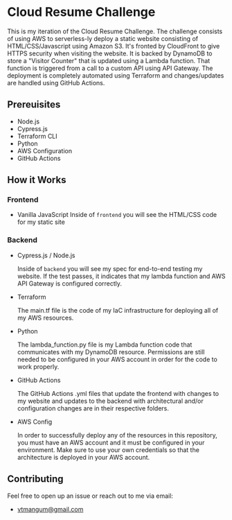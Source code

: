 # Cloud Resume Challenge

This is my iteration of the Cloud Resume Challenge. The challenge consists of using AWS
to serverless-ly deploy a static website consisting of HTML/CSS/Javascript using Amazon S3. It's fronted by CloudFront to give HTTPS security when visiting the website. It is backed by DynamoDB to store a "Visitor Counter" that is updated using a Lambda function. That function is triggered from a call to a custom API using API Gateway. The deployment is completely automated using Terraform and changes/updates are handled using GitHub Actions. 

## Prereuisites

- Node.js
- Cypress.js
- Terraform CLI
- Python
- AWS Configuration
- GitHub Actions

## How it Works

### Frontend

- Vanilla JavaScript
Inside of ```frontend``` you will see the HTML/CSS code for my static site

### Backend

- Cypress.js / Node.js

    Inside of ```backend``` you will see my spec for end-to-end testing my website. If the test passes, it indicates that my lambda function and AWS API Gateway is configured correctly.

- Terraform

    The main.tf file is the code of my IaC infrastructure for deploying all of my AWS resources.

- Python

    The lambda_function.py file is my Lambda function code that communicates with my DynamoDB resource. Permissions are still needed to be configured in your AWS account in order for the code to work properly.

- GitHub Actions

    The GitHub Actions .yml files that update the frontend with changes to my website and updates to the backend with architectural and/or configuration changes are in their respective folders.  

- AWS Config

    In order to successfully deploy any of the resources in this repository, you must have an AWS account and it must be configured in your environment. Make sure to use your own credentials so that the architecture is deployed in your AWS account. 


## Contributing 

Feel free to open up an issue or reach out to me via email:
- vtmangum@gmail.com
